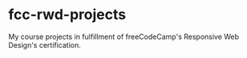 # fcc-rwd-projects
My course projects in fulfillment of freeCodeCamp's Responsive Web Design's certification.

